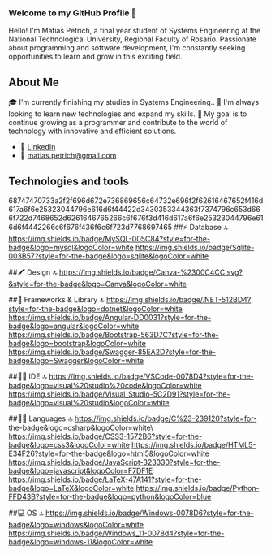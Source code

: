 ### Welcome to my GitHub Profile 👋

Hello! I'm Matias Petrich, a final year student of Systems Engineering at the National Technological University, Regional Faculty of Rosario. Passionate about programming and software development, I'm constantly seeking opportunities to learn and grow in this exciting field.

## About Me
🎓 I'm currently finishing my studies in Systems Engineering..
🌱 I'm always looking to learn new technologies and expand my skills.
🚀 My goal is to continue growing as a programmer and contribute to the world of technology with innovative and efficient solutions.

- 💼 [LinkedIn](https://www.linkedin.com/in/matias-petrich-995a27272/)
- 📧 [matias.petrich@gmail.com](mailto:matias.petrich@gmail.com)


## Technologies and tools
68747470733a2f2f696d672e736869656c64732e696f2f62616467652f416d617a6f6e25323044796e616d6f44422d3430353344363f7374796c653d666f722d7468652d6261646765266c6f676f3d416d617a6f6e25323044796e616d6f4442266c6f676f436f6c6f723d7768697465
##⚡ Database 🔝
https://img.shields.io/badge/MySQL-005C84?style=for-the-badge&logo=mysql&logoColor=white
https://img.shields.io/badge/Sqlite-003B57?style=for-the-badge&logo=sqlite&logoColor=white

##🖍 Design 🔝
https://img.shields.io/badge/Canva-%2300C4CC.svg?&style=for-the-badge&logo=Canva&logoColor=white

##🚀 Frameworks & Library 🔝
https://img.shields.io/badge/.NET-512BD4?style=for-the-badge&logo=dotnet&logoColor=white
https://img.shields.io/badge/Angular-DD0031?style=for-the-badge&logo=angular&logoColor=white
https://img.shields.io/badge/Bootstrap-563D7C?style=for-the-badge&logo=bootstrap&logoColor=white
https://img.shields.io/badge/Swagger-85EA2D?style=for-the-badge&logo=Swagger&logoColor=white

##👩‍💻 IDE 🔝
https://img.shields.io/badge/VSCode-0078D4?style=for-the-badge&logo=visual%20studio%20code&logoColor=white
https://img.shields.io/badge/Visual_Studio-5C2D91?style=for-the-badge&logo=visual%20studio&logoColor=white

##👩‍💻 Languages 🔝
https://img.shields.io/badge/C%23-239120?style=for-the-badge&logo=csharp&logoColor=white\
https://img.shields.io/badge/CSS3-1572B6?style=for-the-badge&logo=css3&logoColor=white
https://img.shields.io/badge/HTML5-E34F26?style=for-the-badge&logo=html5&logoColor=white
https://img.shields.io/badge/JavaScript-323330?style=for-the-badge&logo=javascript&logoColor=F7DF1E
https://img.shields.io/badge/LaTeX-47A141?style=for-the-badge&logo=LaTeX&logoColor=white
https://img.shields.io/badge/Python-FFD43B?style=for-the-badge&logo=python&logoColor=blue

##💻 OS 🔝
https://img.shields.io/badge/Windows-0078D6?style=for-the-badge&logo=windows&logoColor=white
https://img.shields.io/badge/Windows_11-0078d4?style=for-the-badge&logo=windows-11&logoColor=white


<!--
**Matiaja/Matiaja** is a ✨ _special_ ✨ repository because its `README.md` (this file) appears on your GitHub profile.

Here are some ideas to get you started:

- 🔭 I’m currently working on ...
- 🌱 I’m currently learning ...
- 👯 I’m looking to collaborate on ...
- 🤔 I’m looking for help with ...
- 💬 Ask me about ...
- 📫 How to reach me: ...
- 😄 Pronouns: ...
- ⚡ Fun fact: ...
-->
